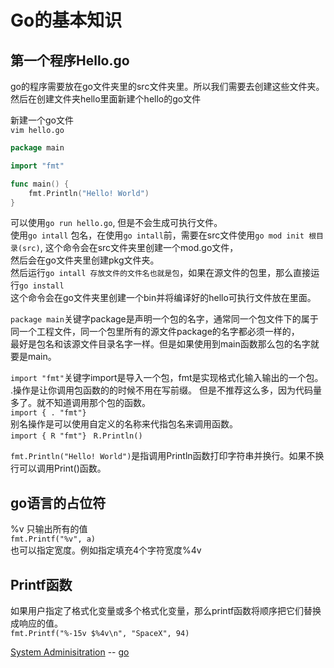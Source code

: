 # Go的基本知识

第一个程序Hello.go     
-----------------------
go的程序需要放在go文件夹里的src文件夹里。所以我们需要去创建这些文件夹。    
然后在创建文件夹hello里面新建个hello的go文件    

新建一个go文件    
`vim hello.go`    
```go
package main

import "fmt"

func main() {
    fmt.Println("Hello! World")
}
```
可以使用`go run hello.go`, 但是不会生成可执行文件。    
使用`go intall` 包名，在使用`go intall`前，需要在src文件使用`go mod init 根目录(src)`, 这个命令会在src文件夹里创建一个mod.go文件，    
然后会在go文件夹里创建pkg文件夹。    
然后运行`go intall 存放文件的文件名也就是包`，如果在源文件的包里，那么直接运行`go install`   
这个命令会在go文件夹里创建一个bin并将编译好的hello可执行文件放在里面。    

`package main`关键字package是声明一个包的名字，通常同一个包文件下的属于同一个工程文件，同一个包里所有的源文件package的名字都必须一样的，    
最好是包名和该源文件目录名字一样。但是如果使用到main函数那么包的名字就要是main。    

`import "fmt"`关键字import是导入一个包，fmt是实现格式化输入输出的一个包。    
  .操作是让你调用包函数的的时候不用在写前缀。 但是不推荐这么多，因为代码量多了。就不知道调用那个包的函数。        
  `import { . "fmt"}`    
  别名操作是可以使用自定义的名称来代指包名来调用函数。     
  `import { R "fmt"}` ` R.Println()`    


`fmt.Println("Hello! World")`是指调用Println函数打印字符串并换行。如果不换行可以调用Print()函数。    

go语言的占位符    
---------------------------------------------------
%v 只输出所有的值    
`fmt.Printf("%v", a)`    
也可以指定宽度。例如指定填充4个字符宽度%4v    

Printf函数        
-------------------------------------
如果用户指定了格式化变量或多个格式化变量，那么printf函数将顺序把它们替换成响应的值。    
`fmt.Printf("%-15v $%4v\n", "SpaceX", 94)`    

[System Adminisitration](../system_adminisitration.md) -- [go](go.md)
